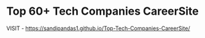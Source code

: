 # Top 60+ Tech Companies CareerSite
VISIT - https://sandipandas1.github.io/Top-Tech-Companies-CareerSite/
